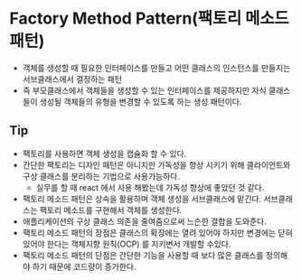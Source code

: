 # Factory Method Pattern(팩토리 메소드 패턴)

- 객체를 생성할 때 필요한 인터페이스를 만들고 어떤 클래스의 인스턴스를 만들지는 서브클래스에서 결정하는 패턴
- 즉 부모클래스에서 객체들을 생성할 수 있는 인터페이스를 제공하지만 자식 클래스들이 생성될 객체들의 유형을 변경할 수 있도록 하는 생성 패턴이다.

## Tip

- 팩토리를 사용하면 객체 생성을 캡슐화 할 수 있다.
- 간단한 팩토리는 디자인 패턴은 아니지만 가독성을 향상 시키기 위해 클라이언트와 구상 클래스를 분리하는 기법으로 사용가능하다.
  - 실무를 할 때 react 에서 사용 해봤는데 가독성 향상에 좋았던 것 같다.
- 팩토리 메소드 패턴은 상속을 활용하며 객체 생성을 서브클래스에 맡긴다. 서브클래스는 팩토리 메소드를 구현해서 객체를 생성한다.
- 애플리케이션의 구상 클래스 의존을 줄여줌으로써 느슨한 결합을 도와준다.
- 팩토리 메소드 패턴의 장점은 클래스의 확장에는 열려 있어야 하지만 변경에는 닫혀있어야 한다는 객체지향 원칙(OCP) 를 지키변서 개발할 수있다.
- 팩토리 메소드 패턴의 단점은 간단한 기능을 사용할 때 보다 많은 클래스를 정의해야 하기 때문에 코드량이 증가한다.

